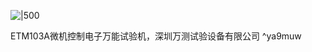 
![|500](https://i0.hdslb.com/bfs/album/aeb99d87b8a358006894deac881a15090cf65a45.jpg)


ETM103A微机控制电子万能试验机，深圳万测试验设备有限公司 ^ya9muw